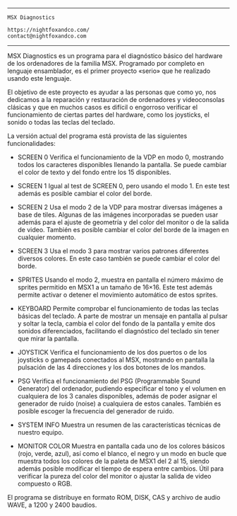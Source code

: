 --------------------------------------------------------------------------------

	MSX Diagnostics
	
	https://nightfoxandco.com/
	contact@nightfoxandco.com

--------------------------------------------------------------------------------

MSX Diagnostics es un programa para el diagnóstico básico del hardware de los
ordenadores de la familia MSX.
Programado por completo en lenguaje ensamblador, es el primer proyecto «serio»
que he realizado usando este lenguaje.

El objetivo de este proyecto es ayudar a las personas que como yo, nos
dedicamos a la reparación y restauración de ordenadores y videoconsolas
clásicas y que en muchos casos es difícil o engorroso verificar el
funcionamiento de ciertas partes del hardware, como los joysticks, el sonido o
todas las teclas del teclado.

La versión actual del programa está provista de las siguientes funcionalidades:

- SCREEN 0
	Verifica el funcionamiento de la VDP en modo 0, mostrando todos los
	caracteres disponibles llenando la pantalla. Se puede cambiar el color
	de texto y del fondo entre los 15 disponibles.
	
- SCREEN 1
	Igual al test de SCREEN 0, pero usando el modo 1. En este test además es
	posible cambiar el color del borde.
	
- SCREEN 2
	Usa el modo 2 de la VDP para mostrar diversas imágenes a base de tiles.
	Algunas de las imágenes incorporadas se pueden usar además para el ajuste
	de geometría y del color del monitor o de la salida de video. También es
	posible cambiar el color del borde de la imagen en cualquier momento.
	
- SCREEN 3
	Usa el modo 3 para mostrar varios patrones diferentes diversos colores.
	En este caso también se puede cambiar el color del borde.
	
- SPRITES
	Usando el modo 2, muestra en pantalla el número máximo de sprites
	permitido en MSX1 a un tamaño de 16×16. Este test además permite activar
	o detener el movimiento automático de estos sprites.
	
- KEYBOARD
	Permite comprobar el funcionamiento de todas las teclas básicas del
	teclado. A parte de mostrar un mensaje en pantalla al pulsar y soltar la
	tecla, cambia el color del fondo de la pantalla y emite dos sonidos
	diferenciados, facilitando el diagnóstico del teclado sin tener que
	mirar la pantalla.
	
- JOYSTICK
	Verifica el funcionamiento de los dos puertos o de los joysticks o
	gamepads conectados al MSX, mostrando en pantalla la pulsación de las
	4 direcciones y los dos botones de los mandos.
	
- PSG
	Verifica el funcionamiento del PSG (Programmable Sound Generator) del
	ordenador, pudiendo especificar el tono y el volumen en cualquiera de
	los 3 canales disponibles, además de poder asignar el generador de
	ruido (noise) a cualquiera de estos canales. También es posible escoger
	la frecuencia del generador de ruido.
	
- SYSTEM INFO
	Muestra un resumen de las características técnicas de nuestro equipo.
	
- MONITOR COLOR
	Muestra en pantalla cada uno de los colores básicos (rojo, verde, azul),
	así como el blanco, el negro y un modo en bucle que muestra todos los
	colores de la paleta de MSX1 del 2 al 15, siendo además posible modificar
	el tiempo de espera entre cambios. Útil para verificar la pureza del
	color del monitor o ajustar la salida de video compuesto o RGB.

	
El programa se distribuye en formato ROM, DISK, CAS y archivo de audio WAVE, a 1200 y 2400 baudios.